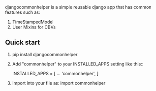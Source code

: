 djangocommonhelper is a simple reusable django app that has common features such as:
1. TimeStampedModel
2. User Mixins for CBVs

Quick start
-----------
1. pip install djangocommonhelper
2. Add "commonhelper" to your INSTALLED_APPS setting like this::

    INSTALLED_APPS = [
        ...
        'commonhelper',
    ]

3. import into your file as: import commonhelper
